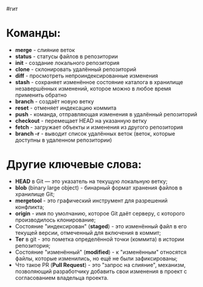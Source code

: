 #гит 
# Команды:
- **merge** - слияние веток
- **status** - статусы файлов в репозитории
- **init** - создание локального репозитория
- **clone** - склонировать удалённый репозиторий
- **diff** - просмотреть непроиндексированные изменения
- **stash** - сохраняет изменённое состояние каталога в хранилище незавершённых изменений, которое можно в любое время применить обратно
- **branch** - создаёт новую ветку
- **reset** - отменяет индексацию коммита
- **push** - команда, отправляющая изменения в удалённый репозиторий
- **checkout** - перемещает HEAD на указанную ветку
- **fetch** - загружает объекты и изменения из другого репозитория
- **branch -r** - выводит список удалённых веток (веток, которые доступны в удаленном репозитории)
# Другие ключевые слова:
- **HEAD** в Git — это указатель на текущую локальную ветку;
- **blob** (binary large object) - бинарный формат хранения файлов в хранилище Git;
- **mergetool** - это графический инструмент для разрешений конфликта;
- **origin** - имя по умолчанию, которое Git даёт серверу, с которого производилось клонирование;
- Состояние "индексирован" (**staged**) - это изменённый файл в его текущей версии, отмеченный для включения в коммит;
- **Тег** в git - это пометка определённой точки (коммита) в истории репозитория;
- Состояние "изменённый" (**modified**) - к "изменённым" относятся файлы, которые изменились, но ещё не были зафиксированы;
- Что такое PR (**Pull Request**) - это "запрос на слияние", механизм, позволяющий разработчику добавить свои изменения в проект с согласованием владельца проекта.